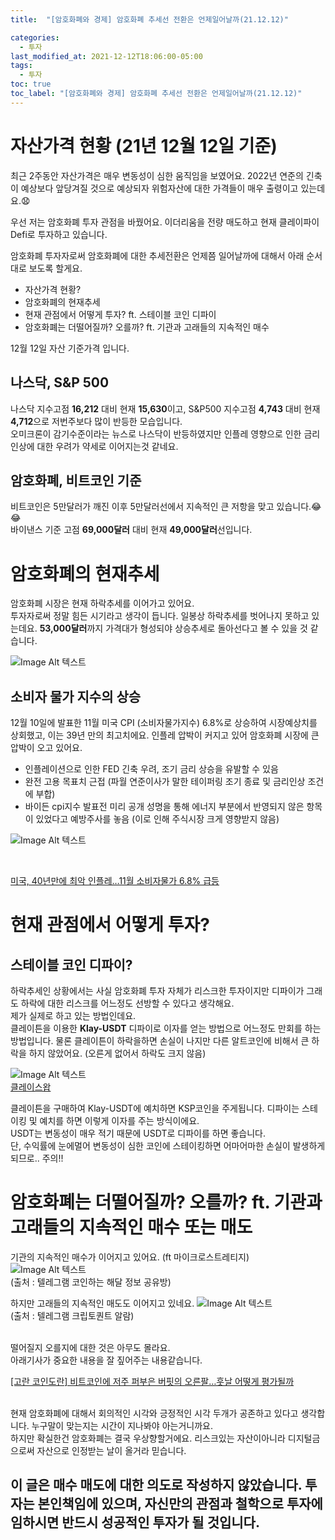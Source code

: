```yaml
---
title:  "[암호화폐와 경제] 암호화폐 추세선 전환은 언제일어날까(21.12.12)"

categories:
  - 투자
last_modified_at: 2021-12-12T18:06:00-05:00
tags:
  - 투자
toc: true
toc_label: "[암호화폐와 경제] 암호화폐 추세선 전환은 언제일어날까(21.12.12)"
---
```


# 자산가격 현황 (21년 12월 12일 기준)
최근 2주동안 자산가격은 매우 변동성이 심한 움직임을 보였어요. 2022년 연준의 긴축이 예상보다 앞당겨질 것으로 예상되자 위험자산에 대한 가격들이 매우 출령이고 있는데요.😧<br>

우선 저는 암호화폐 투자 관점을 바꿨어요. 이더리움을 전량 매도하고 현재 클레이파이 Defi로 투자하고 있습니다. <br>

암호화폐 투자자로써 암호화폐에 대한 추세전환은 언제쯤 일어날까에 대해서 아래 순서대로 보도록 할게요.
- 자산가격 현황?
- 암호화폐의 현재추세
- 현재 관점에서 어떻게 투자? ft. 스테이블 코인 디파이
- 암호화폐는 더떨어질까? 오를까? ft. 기관과 고래들의 지속적인 매수

12월 12일 자산 기준가격 입니다.

## 나스닥, S&P 500
나스닥 지수고점 **16,212** 대비 현재 **15,630**이고, S&P500 지수고점 **4,743** 대비 현재 **4,712**으로 저번주보다 많이 반등한 모습입니다. <br> 오미크론이 감기수준이라는 뉴스로 나스닥이 반등하였지만 인플레 영향으로 인한 금리인상에 대한 우려가 약세로 이어지는것 같네요.<br>

## 암호화폐, 비트코인 기준
비트코인은 5만달러가 깨진 이후 5만달러선에서 지속적인 큰 저항을 맞고 있습니다.😂😂<br>
바이낸스 기준 고점 **69,000달러** 대비 현재 **49,000달러**선입니다.<br>


# 암호화폐의 현재추세
암호화폐 시장은 현재 하락추세를 이어가고 있어요.<br>
투자자로써 정말 힘든 시기라고 생각이 듭니다. 일봉상 하락추세를 벗어나지 못하고 있는데요. **53,000달러**까지 가격대가 형성되야 상승추세로 돌아선다고 볼 수 있을 것 같습니다. <br>

![Image Alt 텍스트](/assets/img/invest/20211212/bitcoin.jpeg) 


## 소비자 물가 지수의 상승
12월 10일에 발표한 11월 미국 CPI (소비자물가지수) 6.8%로 상승하여 시장예상치를 상회했고, 이는 39년 만의 최고치에요. 인플레 압박이 커지고 있어 암호화폐 시장에 큰 압박이 오고 있어요.<br>
 - 인플레이션으로 인한 FED 긴축 우려, 조기 금리 상승을 유발할 수 있음
 - 완전 고용 목표치 근접 (파월 연준이사가 말한 테이퍼링 조기 종료 및 금리인상 조건에 부합)
 - 바이든 cpi지수 발표전 미리 공개 성명을 통해 에너지 부분에서 반영되지 않은 항목이 있었다고 예방주사를 놓음 (이로 인해 주식시장 크게 영향받지 않음)

![Image Alt 텍스트](/assets/img/invest/20211212/cpi.png) 

<br>

[미국, 40년만에 최악 인플레…11월 소비자물가 6.8% 급등](https://biz.sbs.co.kr/article/20000041926?division=NAVER)

# 현재 관점에서 어떻게 투자?
## 스테이블 코인 디파이?
하락추세인 상황에서는 사실 암호화폐 투자 자체가 리스크한 투자이지만 디파이가 그래도 하락에 대한 리스크를 어느정도 선방할 수 있다고 생각해요.<br>
제가 실제로 하고 있는 방법인데요. <br>
클레이튼을 이용한 **Klay-USDT** 디파이로 이자를 얻는 방법으로 어느정도 만회를 하는 방법입니다. 물론 클레이튼이 하락을하면 손실이 나지만 다른 알트코인에 비해서 큰 하락을 하지 않았어요. (오른게 없어서 하락도 크지 않음)<br>

![Image Alt 텍스트](/assets/img/invest/20211212/kalyswap.png) <br>
[클레이스왑](https://klayswap.com/)

클레이튼을 구매하여 Klay-USDT에 예치하면 KSP코인을 주게됩니다. 디파이는 스테이킹 및 예치를 하면 이렇게 이자를 주는 방식이에요.<br>
USDT는 변동성이 매우 적기 때문에 USDT로 디파이를 하면 좋습니다.<br>
단, 수익률에 눈에멀어 변동성이 심한 코인에 스테이킹하면 어마어마한 손실이 발생하게되므로.. 주의!!


# 암호화폐는 더떨어질까? 오를까? ft. 기관과 고래들의 지속적인 매수 또는 매도
기관의 지속적인 매수가 이어지고 있어요. (ft 마이크로스트레티지) <br>
![Image Alt 텍스트](/assets/img/invest/20211212/buying.jpeg) <br>
(출처 : 텔레그램 코인하는 해달 정보 공유방)


하지만 고래들의 지속적인 매도도 이어지고 있네요.
![Image Alt 텍스트](/assets/img/invest/20211212/selling.jpeg) <br>
(출처 : 텔레그램 크립토퀀트 알람)

<br>
떨어질지 오를지에 대한 것은 아무도 몰라요. <br>
아래기사가 중요한 내용을 잘 짚어주는 내용같습니다. 

[[고란 코인도란] 비트코인에 저주 퍼부은 버핏의 오른팔…훗날 어떻게 평가될까](https://n.news.naver.com/mnews/article/243/0000019523?sid=001)

<br>
현재 암호화폐에 대해서 회의적인 시각와 긍정적인 시각 두개가 공존하고 있다고 생각합니다. 누구말이 맞는지는 시간이 지나봐야 아는거니까요. <br>
하지만 확실한건 암호화폐는 결국 우상향할거에요. 리스크있는 자산이아니라 디지털금으로써 자산으로 인정받는 날이 올거라 믿습니다.


## 이 글은 매수 매도에 대한 의도로 작성하지 않았습니다. 투자는 본인책임에 있으며, 자신만의 관점과 철학으로 투자에 임하시면 반드시 성공적인 투자가 될 것입니다.